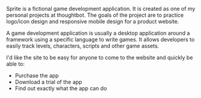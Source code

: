 Sprite is a fictional game development application. It is created as one of my personal projects at thoughtbot. The goals of the project are to practice logo/icon design and responsive mobile design for a product website.

A game development application is usually a desktop application around a framework using a specific language to write games. It allows developers to easily track levels, characters, scripts and other game assets.

I'd like the site to be easy for anyone to come to the website and quickly be able to:
* Purchase the app
* Download a trial of the app
* Find out exactly what the app can do
